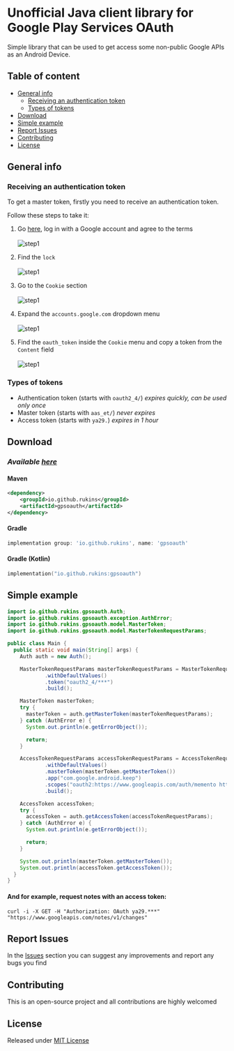 # Unofficial Java client library for Google Play Services OAuth
Simple library that can be used to get access some non-public Google APIs as an Android Device.

## Table of content
- [General info](#general-info)
  - [Receiving an authentication token](#receiving-an-authentication-token)
  - [Types of tokens](#types-of-tokens)
- [Download](#download)
- [Simple example](#simple-example)
- [Report Issues](#report-issues)
- [Contributing](#contributing)
- [License](#license)

## General info

### Receiving an authentication token
To get a master token, firstly you need to receive an authentication token.

Follow these steps to take it:
1. Go [here](https://accounts.google.com/EmbeddedSetup), log in with a Google account and agree to the terms \
\
![step1](./doc/images/step1-to-receive-auth-token.png)

2. Find the `lock` \
\
![step1](./doc/images/step2-to-receive-auth-token.png)

3. Go to the `Cookie` section \
\
![step1](./doc/images/step3-to-receive-auth-token.png)

4. Expand the `accounts.google.com` dropdown menu \
\
![step1](./doc/images/step4-to-receive-auth-token.png)

5. Find the `oauth_token` inside the `Cookie` menu and copy a token from the `Content` field \
\
![step1](./doc/images/step5-to-receive-auth-token.png)

### Types of tokens

- Authentication token (starts with `oauth2_4/`) *expires quickly, can be used only once*
- Master token (starts with `aas_et/`) *never expires*
- Access token (starts with `ya29.`) *expires in 1 hour*

## Download
### *Available [here](https://mvnrepository.com/artifact/io.github.rukins/gpsoauth)*
#### Maven
```xml
<dependency>
    <groupId>io.github.rukins</groupId>
    <artifactId>gpsoauth</artifactId>
</dependency>
```
#### Gradle
```groovy
implementation group: 'io.github.rukins', name: 'gpsoauth'
```
#### Gradle (Kotlin)
```kotlin
implementation("io.github.rukins:gpsoauth")
```

## Simple example

```java
import io.github.rukins.gpsoauth.Auth;
import io.github.rukins.gpsoauth.exception.AuthError;
import io.github.rukins.gpsoauth.model.MasterToken;
import io.github.rukins.gpsoauth.model.MasterTokenRequestParams;

public class Main {
  public static void main(String[] args) {
    Auth auth = new Auth();

    MasterTokenRequestParams masterTokenRequestParams = MasterTokenRequestParams
            .withDefaultValues()
            .token("oauth2_4/***")
            .build();

    MasterToken masterToken;
    try {
      masterToken = auth.getMasterToken(masterTokenRequestParams);
    } catch (AuthError e) {
      System.out.println(e.getErrorObject());

      return;
    }

    AccessTokenRequestParams accessTokenRequestParams = AccessTokenRequestParams
            .withDefaultValues()
            .masterToken(masterToken.getMasterToken())
            .app("com.google.android.keep")
            .scopes("oauth2:https://www.googleapis.com/auth/memento https://www.googleapis.com/auth/reminders")
            .build();

    AccessToken accessToken;
    try {
      accessToken = auth.getAccessToken(accessTokenRequestParams);
    } catch (AuthError e) {
      System.out.println(e.getErrorObject());

      return;
    }

    System.out.println(masterToken.getMasterToken());
    System.out.println(accessToken.getAccessToken());
  }
}
```

#### And for example, request notes with an access token:
```
curl -i -X GET -H "Authorization: OAuth ya29.***" "https://www.googleapis.com/notes/v1/changes"
```

## Report Issues
In the [Issues](https://github.com/rukins/gpsoauth/issues) section you can suggest any improvements and report any bugs you find

## Contributing
This is an open-source project and all contributions are highly welcomed

## License

Released under [MIT License](LICENSE)